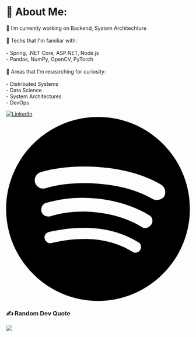 # 💫 About Me:
🔭 I’m currently working on Backend, System Architechture <br><br>🙌 Techs that I'm familiar with:<br><br>- Spring, .NET Core, ASP.NET, Node.js <br>- Pandas, NumPy, OpenCV, PyTorch<br><br>👀 Areas that I’m researching for curiosity:<br><br>- Distributed Systems <br>- Data Science <br>- System Architectures <br>- DevOps

[![LinkedIn](https://img.shields.io/badge/LinkedIn-%230077B5.svg?logo=linkedin&logoColor=white)](https://linkedin.com/in/mahmutenescevik)  <a href="https://open.spotify.com/user/x1i9db1ts8b0jbzxuieydtt68?si=5f549e97cff14e4f" target="_blank" rel="noopener noreferrer">
  <svg role="img" viewBox="0 0 24 24" xmlns="http://www.w3.org/2000/svg">
    <title>Spotify</title>
    <path d="M12 0C5.4 0 0 5.4 0 12s5.4 12 12 12 12-5.4 12-12S18.66 0 12 0zm5.521 17.34c-.24.359-.66.48-1.021.24-2.82-1.74-6.36-2.101-10.561-1.141-.418.122-.779-.179-.899-.539-.12-.421.18-.78.54-.9 4.56-1.021 8.52-.6 11.64 1.32.42.18.479.659.301 1.02zm1.44-3.3c-.301.42-.841.6-1.262.3-3.239-1.98-8.159-2.58-11.939-1.38-.479.12-1.02-.12-1.14-.6-.12-.48.12-1.021.6-1.141C9.6 9.9 15 10.561 18.72 12.84c.361.181.54.78.241 1.2zm.12-3.36C15.24 8.4 8.82 8.16 5.16 9.301c-.6.179-1.2-.181-1.38-.721-.18-.601.18-1.2.72-1.381 4.26-1.26 11.28-1.02 15.721 1.621.539.3.719 1.02.419 1.56-.299.421-1.02.599-1.559.3z"/>
  </svg>
</a>

### ✍️ Random Dev Quote
![](https://quotes-github-readme.vercel.app/api?type=vertical&theme=radical)
